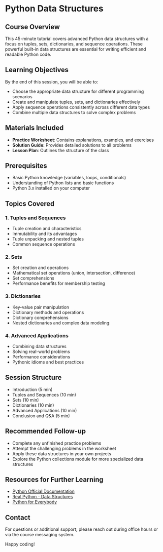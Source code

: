 # Python Data Structures

## Course Overview
This 45-minute tutorial covers advanced Python data structures with a focus on tuples, sets, dictionaries, and sequence operations. These powerful built-in data structures are essential for writing efficient and readable Python code.

## Learning Objectives
By the end of this session, you will be able to:
- Choose the appropriate data structure for different programming scenarios
- Create and manipulate tuples, sets, and dictionaries effectively
- Apply sequence operations consistently across different data types
- Combine multiple data structures to solve complex problems

## Materials Included
- **Practice Worksheet**: Contains explanations, examples, and exercises
- **Solution Guide**: Provides detailed solutions to all problems
- **Lesson Plan**: Outlines the structure of the class

## Prerequisites
- Basic Python knowledge (variables, loops, conditionals)
- Understanding of Python lists and basic functions
- Python 3.x installed on your computer

## Topics Covered

### 1. Tuples and Sequences
- Tuple creation and characteristics
- Immutability and its advantages
- Tuple unpacking and nested tuples
- Common sequence operations

### 2. Sets
- Set creation and operations
- Mathematical set operations (union, intersection, difference)
- Set comprehensions
- Performance benefits for membership testing

### 3. Dictionaries
- Key-value pair manipulation
- Dictionary methods and operations
- Dictionary comprehensions
- Nested dictionaries and complex data modeling

### 4. Advanced Applications
- Combining data structures
- Solving real-world problems
- Performance considerations
- Pythonic idioms and best practices

## Session Structure
- Introduction (5 min)
- Tuples and Sequences (10 min)
- Sets (10 min)
- Dictionaries (10 min)
- Advanced Applications (10 min)
- Conclusion and Q&A (5 min)

## Recommended Follow-up
- Complete any unfinished practice problems
- Attempt the challenging problems in the worksheet
- Apply these data structures in your own projects
- Explore the Python collections module for more specialized data structures

## Resources for Further Learning
- [Python Official Documentation](https://docs.python.org/3/tutorial/datastructures.html)
- [Real Python - Data Structures](https://realpython.com/python-data-structures/)
- [Python for Everybody](https://www.py4e.com/)

## Contact
For questions or additional support, please reach out during office hours or via the course messaging system.

Happy coding!

